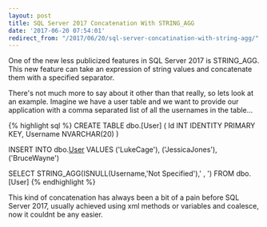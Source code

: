 ```yaml
---
layout: post
title: SQL Server 2017 Concatenation With STRING_AGG
date: '2017-06-20 07:54:01'
redirect_from: "/2017/06/20/sql-server-concatination-with-string-agg/"
---
```

One of the new less publicized features in SQL Server 2017 is STRING_AGG. This new feature can take an expression of string values and concatenate them with a specified separator.

There's not much more to say about it other than that really, so lets look at an example. Imagine we have a user table and we want to provide our application with a comma separated list of all the usernames in the table...

{% highlight sql %}
CREATE TABLE dbo.[User]
(
    Id INT IDENTITY PRIMARY KEY,
    Username NVARCHAR(20)
)

INSERT INTO dbo.[User](Username)
VALUES 
    ('LukeCage'),
    ('JessicaJones'),
    ('BruceWayne')

SELECT STRING_AGG(ISNULL(Username,'Not Specified'),' , ') 
FROM dbo.[User]
{% endhighlight %}

This kind of concatenation has always been a bit of a pain before SQL Server 2017, usually achieved using xml methods or variables and coalesce, now it couldnt be any easier.